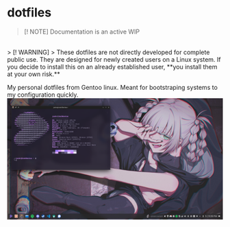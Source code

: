 # dotfiles

> [! NOTE]
> Documentation is an active WIP
<br>
> [! WARNING]
> These dotfiles are not directly developed for complete public use. They are designed for newly created users on a Linux system. If you decide to install this on an already established user, **you install them at your own risk.**

My personal dotfiles from Gentoo linux. Meant for bootstraping systems to my configuration quickly.
![My system](/assets/desktop.png)

